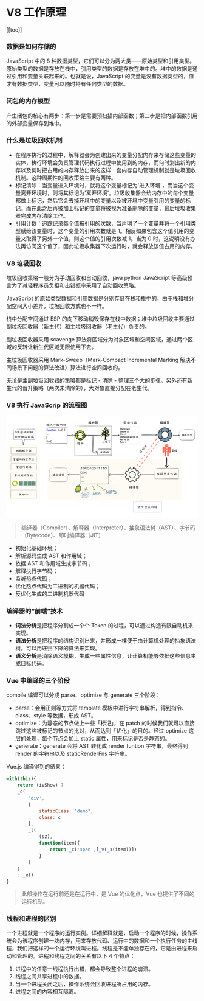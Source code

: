 # V8 工作原理

[[toc]]

### 数据是如何存储的

JavaScript 中的 8 种数据类型，它们可以分为两大类——原始类型和引用类型。原始类型的数据是存放在栈中，引用类型的数据是存放在堆中的。堆中的数据是通过引用和变量关联起来的。也就是说，JavaScript 的变量是没有数据类型的，值才有数据类型，变量可以随时持有任何类型的数据。

### 闭包的内存模型

产生闭包的核心有两步：第一步是需要预扫描内部函数；第二步是把内部函数引用的外部变量保存到堆中。

### 什么是垃圾回收机制

- 在程序执行的过程中，解释器会为创建出来的变量分配内存来存储这些变量的实体，执行环境会负责管理代码执行过程中使用到的内存，而何时划出新的内存以及何时把占用的内存释放出来的这样一套内存自动管理机制就是垃圾回收机制。这种周期性的回收策略主要有两种。
- 标记清除：当变量进入环境时，就将这个变量标记为'进入环境'，而当这个变量离开环境时，则将其标记为'离开环境'。垃圾收集器会给内存中的每个变量都做上标记，然后它会去掉环境中的变量以及被环境中变量引用的变量的标记。而在此之后再被加上标记的变量将被视为准备删除的变量，最后垃圾收集器完成内存清除工作。
- 引用计数：追踪记录每个值被引用的次数，当声明了一个变量并将一个引用类型赋给该变量时，这个变量的引用次数就是 1。相反如果包含这个值引用的变量又取得了另外一个值，则这个值的引用次数减 1。当为 0 时，这说明没有办法再访问这个值了，因此垃圾收集器下次运行时，就会释放该值占用的内存。

### V8 垃圾回收

垃圾回收策略一般分为手动回收和自动回收，java python JavaScript 等高级预言为了减轻程序员负担和出错概率采用了自动回收策略。

JavaScript 的原始类型数据和引用数据是分别存储在栈和椎中的，由于栈和堆分配空间大小差异，垃圾回收方式也不一样。

栈中分配空间通过 ESP 的向下移动销毁保存在栈中数据；堆中垃圾回收主要通过副垃圾回收器（新生代）和主垃圾回收器（老生代）负责的。

副垃圾回收器采用 scavenge 算法将区域分为对象区域和空闲区域，通过两个区域的反转让新生代区域无限使用下去。

主垃圾回收器采用 Mark-Sweep（Mark-Compact Incremental Marking 解决不同场景下问题的算法改进）算法进行空间回收的。

无论是主副垃圾回收器的策略都是标记 - 清除 - 整理三个大的步骤。另外还有新生代的晋升策略（两次未清除的），大对象直接分配在老生代。

### V8 执行 JavaScrip 的流程图

![v8](./imgs/v8-zhixing.jpg)

> 编译器（Compiler）、解释器（Interpreter）、抽象语法树（AST）、字节码（Bytecode）、即时编译器（JIT）

- 初始化基础环境；
- 解析源码生成 AST 和作用域；
- 依据 AST 和作用域生成字节码；
- 解释执行字节码；
- 监听热点代码；
- 优化热点代码为二进制的机器代码；
- 反优化生成的二进制机器代码

### 编译器的“前端”技术

- **词法分析**是把程序分割成一个个 Token 的过程，可以通过构造有限自动机来实现。
- **语法分析**是把程序的结构识别出来，并形成一棵便于由计算机处理的抽象语法树。可以用递归下降的算法来实现。
- **语义分析**是消除语义模糊，生成一些属性信息，让计算机能够依据这些信息生成目标代码。

### Vue 中编译的三个阶段

compile 编译可以分成 parse、optimize 与 generate 三个阶段：

- parse：会用正则等方式将 template 模板中进行字符串解析，得到指令、class、style 等数据，形成 AST。
- optimize：为静态的节点做上一些「标记」，在 patch 的时候我们就可以直接跳过这些被标记的节点的比对，从而达到「优化」的目的。经过 optimize 这层的处理，每个节点会加上 static 属性，用来标记是否是静态的。
- generate：generate 会将 AST 转化成 render funtion 字符串，最终得到 render 的字符串以及 staticRenderFns 字符串。

Vue.js 编译得到的结果：

```js
with(this){
    return (isShow) ?
    _c(
        'div',
        {
            staticClass: "demo",
            class: c
        },
        _l(
            (sz),
            function(item){
                return _c('span',[_v(_s(item))])
            }
        )
    )
    : _e()
}
```

> 此部操作在运行前还是在运行中，是 Vue 的优化点，Vue 也提供了不同的运行机制。

### 线程和进程的区别

一个进程就是一个程序的运行实例。详细解释就是，启动一个程序的时候，操作系统会为该程序创建一块内存，用来存放代码、运行中的数据和一个执行任务的主线程，我们把这样的一个运行环境叫进程。线程是不能单独存在的，它是由进程来启动和管理的。进程和线程之间的关系有以下 4 个特点：

1. 进程中的任意一线程执行出错，都会导致整个进程的崩溃。
2. 线程之间共享进程中的数据。
3. 当一个进程关闭之后，操作系统会回收进程所占用的内存。
4. 进程之间的内容相互隔离。
